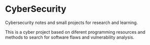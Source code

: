 # CyberSecurity
Cybersecurity notes and small projects for research and learning.

This is a cyber project based on diferent programming resources and methods
to search for software flaws and vulnerability analysis.

